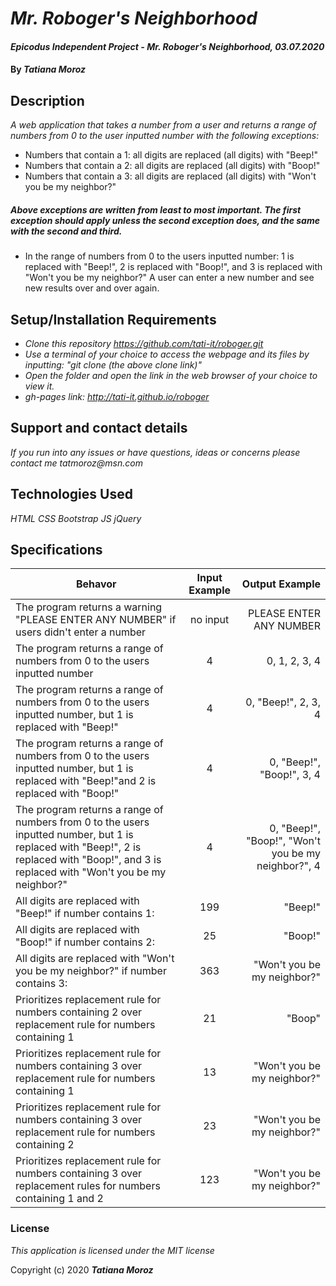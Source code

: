 # _Mr. Roboger's Neighborhood_

#### _Epicodus Independent Project - Mr. Roboger's Neighborhood, 03.07.2020_

#### By _**Tatiana Moroz**_

## Description

_A web application that takes a number from a user and returns a range of numbers from 0 to the user inputted number with the following exceptions:_

* Numbers that contain a 1: all digits are replaced (all digits) with "Beep!" 
* Numbers that contain a 2: all digits are replaced (all digits) with "Boop!" 
* Numbers that contain a 3: all digits are replaced (all digits) with "Won't you be my neighbor?" 
##### _Above exceptions are written from least to most important. The first exception should apply unless the second exception does, and the same with the second and third._ 

* In the range of numbers from 0 to the users inputted number: 1 is replaced with "Beep!", 2 is replaced with "Boop!", and 3 is replaced with "Won't you be my neighbor?"
A user can enter a new number and see new results over and over again.

## Setup/Installation Requirements

* _Clone this repository https://github.com/tati-it/roboger.git_
* _Use a terminal of your choice to access the webpage and its files by inputting: "git clone (the above clone link)"_
* _Open the folder and open the link in the web browser of your choice to view it._
* _gh-pages link: http://tati-it.github.io/roboger_


## Support and contact details

_If you run into any issues or have questions, ideas or concerns please contact me tatmoroz@msn.com_

## Technologies Used

_HTML_
_CSS_
_Bootstrap_
_JS_
_jQuery_

## Specifications

| Behavor   |     Input Example    |  Output Example |
|---------- |:---------------------:|----------------:|
| The program returns a warning "PLEASE ENTER ANY NUMBER" if users didn't enter a number  |   no input   | PLEASE ENTER ANY NUMBER
| The program returns a range of numbers from 0 to the users inputted number  |  4        | 0, 1, 2, 3, 4           |
| The program returns a range of numbers from 0 to the users inputted number, but 1 is replaced with "Beep!" |  4        | 0, "Beep!", 2, 3, 4           |
| The program returns a range of numbers from 0 to the users inputted number, but 1 is replaced with "Beep!"and 2 is replaced with "Boop!" |  4        | 0, "Beep!", "Boop!", 3, 4           |
| The program returns a range of numbers from 0 to the users inputted number, but 1 is replaced with "Beep!", 2 is replaced with "Boop!", and 3 is replaced with "Won't you be my neighbor?"|  4        | 0, "Beep!", "Boop!", "Won't you be my neighbor?", 4           |
| All digits are replaced with "Beep!" if number contains 1:  |    199   |   "Beep!"  |
| All digits are replaced with "Boop!" if number contains 2:  | 25 |   "Boop!"  |
| All digits are replaced with "Won't you be my neighbor?" if number contains 3:  | 363 |   "Won't you be my neighbor?" |
| Prioritizes replacement rule for numbers containing 2 over replacement rule for numbers containing 1   |      21      |  "Boop" |
| Prioritizes replacement rule for numbers containing 3 over replacement rule for numbers containing 1   |      13      |  "Won't you be my neighbor?" |
| Prioritizes replacement rule for numbers containing 3 over replacement rule for numbers containing 2   |     23      |  "Won't you be my neighbor?" |
| Prioritizes replacement rule for numbers containing 3 over replacement rules for numbers containing 1 and 2  |      123      |  "Won't you be my neighbor?" |

### License

*This application is licensed under the MIT license*

Copyright (c) 2020 **_Tatiana Moroz_**
